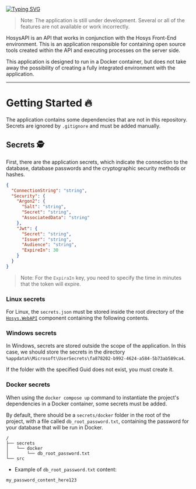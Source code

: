 [![Typing SVG](https://readme-typing-svg.demolab.com?font=Fira+Code&weight=500&size=46&pause=1000&color=EB7B59&center=true&vCenter=true&random=false&width=435&height=100&lines=HosysAPI)](https://git.io/typing-svg)

> Note: The application is still under development. Several or all of the features are not available or work incorrectly.

HosysAPI is an API that works in conjunction with the Hosys Front-End environment. This is an application responsible for containing open source tools created within the API and executing processes on the server side.

This application is designed to run in a Docker container, but does not take away the possibility of creating a fully integrated environment with the application.

---

# Getting Started 🔥
The application contains some dependencies that are not in this repository. Secrets are ignored by `.gitignore` and must be added manually.

## Secrets 🕵️

First, there are the application secrets, which indicate the connection to the database, database passwords and the cryptographic security methods or hashes.
```json
{
  "ConnectionString": "string",
  "Security": {
    "Argon2": {
      "Salt": "string",
      "Secret": "string",
      "AssociatedData": "string"
    },
    "Jwt": {
      "Secret": "string",
      "Issuer": "string",
      "Audience": "string",
      "ExpireIn": 30
    }
  }
}
```
> Note: For the `ExpiraIn` key, you need to specify the time in minutes that the token will expire.

### Linux secrets
For Linux, the `secrets.json` must be stored inside the root directory of the [`Hosys.WebAPI`](/src/Infrastructure/Hosys.WebAPI) component containing the following contents.

### Windows secrets
In Windows, secrets are stored outside the scope of the application. In this case, we should store the secrets in the directory `%appdata%\Microsoft\UserSecrets\fa878202-b992-4624-a584-5b73ab589ca4`. 

If the folder with the specified Guid does not exist, you must create it.

### Docker secrets
When using the `docker compose up` command to instantiate the project's dependencies in a Docker container, some secrets must be added.

By default, there should be a `secrets/docker` folder in the root of the project, with a file called `db_root_password.txt`, containing the password for your database that will be run in Docker.
```
/
├── secrets
│   └── docker
│       └── db_root_password.txt
└── src
```
- Example of `db_root_password.txt` content:
```txt
my_password_content_here123
```
